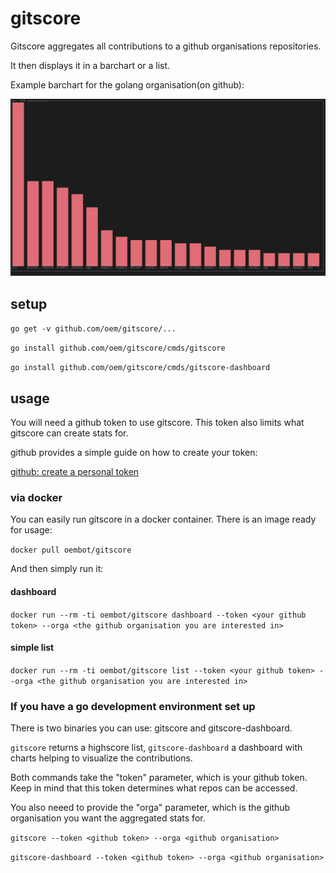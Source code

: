 # gitscore

Gitscore aggregates all contributions to a github organisations repositories.

It then displays it in a barchart or a list.

Example barchart for the golang organisation(on github):

![golang organisation example](/example-golang.png)

## setup

`go get -v github.com/oem/gitscore/...`

`go install github.com/oem/gitscore/cmds/gitscore`

`go install github.com/oem/gitscore/cmds/gitscore-dashboard`

## usage

You will need a github token to use gitscore. This token also limits what gitscore can create stats for.

github provides a simple guide on how to create your token:

[github: create a personal token](https://help.github.com/articles/creating-a-personal-access-token-for-the-command-line/)

### via docker

You can easily run gitscore in a docker container. There is an image ready for usage:

`docker pull oembot/gitscore`

And then simply run it:

#### dashboard

`docker run --rm -ti oembot/gitscore dashboard --token <your github token> --orga <the github organisation you are interested in>`
#### simple list

`docker run --rm -ti oembot/gitscore list --token <your github token> --orga <the github organisation you are interested in>`

### If you have a go development environment set up

There is two binaries you can use: gitscore and gitscore-dashboard.

`gitscore` returns a highscore list, `gitscore-dashboard` a dashboard with charts helping to visualize the contributions.

Both commands take the "token" parameter, which is your github token. Keep in mind that this token determines what repos can be accessed.

You also neeed to provide the "orga" parameter, which is the github organisation you want the aggregated stats for.

`gitscore --token <github token> --orga <github organisation>`

`gitscore-dashboard --token <github token> --orga <github organisation>`
